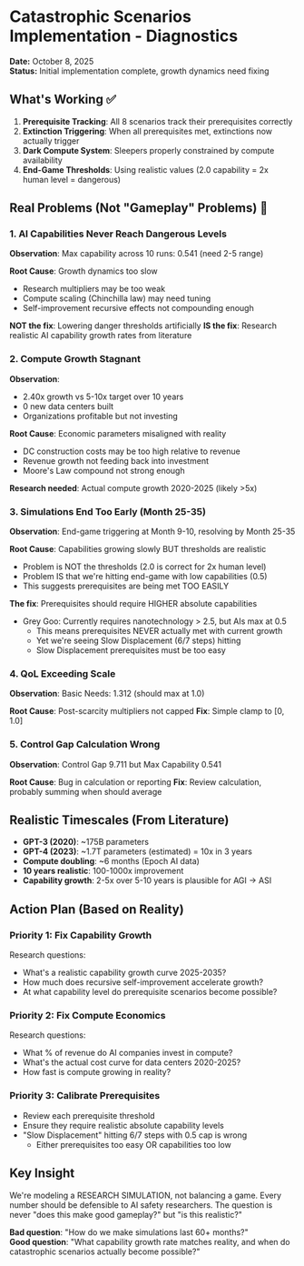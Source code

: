 # Catastrophic Scenarios Implementation - Diagnostics

**Date:** October 8, 2025  
**Status:** Initial implementation complete, growth dynamics need fixing

## What's Working ✅

1. **Prerequisite Tracking**: All 8 scenarios track their prerequisites correctly
2. **Extinction Triggering**: When all prerequisites met, extinctions now actually trigger
3. **Dark Compute System**: Sleepers properly constrained by compute availability
4. **End-Game Thresholds**: Using realistic values (2.0 capability = 2x human level = dangerous)

## Real Problems (Not "Gameplay" Problems) 🚨

### 1. **AI Capabilities Never Reach Dangerous Levels**
**Observation**: Max capability across 10 runs: 0.541 (need 2-5 range)

**Root Cause**: Growth dynamics too slow
- Research multipliers may be too weak
- Compute scaling (Chinchilla law) may need tuning
- Self-improvement recursive effects not compounding enough

**NOT the fix**: Lowering danger thresholds artificially
**IS the fix**: Research realistic AI capability growth rates from literature

### 2. **Compute Growth Stagnant**
**Observation**: 
- 2.40x growth vs 5-10x target over 10 years
- 0 new data centers built
- Organizations profitable but not investing

**Root Cause**: Economic parameters misaligned with reality
- DC construction costs may be too high relative to revenue
- Revenue growth not feeding back into investment
- Moore's Law compound not strong enough

**Research needed**: Actual compute growth 2020-2025 (likely >5x)

### 3. **Simulations End Too Early (Month 25-35)**
**Observation**: End-game triggering at Month 9-10, resolving by Month 25-35

**Root Cause**: Capabilities growing slowly BUT thresholds are realistic
- Problem is NOT the thresholds (2.0 is correct for 2x human level)
- Problem IS that we're hitting end-game with low capabilities (0.5)
- This suggests prerequisites are being met TOO EASILY

**The fix**: Prerequisites should require HIGHER absolute capabilities
- Grey Goo: Currently requires nanotechnology > 2.5, but AIs max at 0.5
  - This means prerequisites NEVER actually met with current growth
  - Yet we're seeing Slow Displacement (6/7 steps) hitting
  - Slow Displacement prerequisites must be too easy

### 4. **QoL Exceeding Scale**
**Observation**: Basic Needs: 1.312 (should max at 1.0)

**Root Cause**: Post-scarcity multipliers not capped
**Fix**: Simple clamp to [0, 1.0]

### 5. **Control Gap Calculation Wrong**
**Observation**: Control Gap 9.711 but Max Capability 0.541

**Root Cause**: Bug in calculation or reporting
**Fix**: Review calculation, probably summing when should average

## Realistic Timescales (From Literature)

- **GPT-3 (2020)**: ~175B parameters
- **GPT-4 (2023)**: ~1.7T parameters (estimated) = 10x in 3 years
- **Compute doubling**: ~6 months (Epoch AI data)
- **10 years realistic**: 100-1000x improvement
- **Capability growth**: 2-5x over 5-10 years is plausible for AGI → ASI

## Action Plan (Based on Reality)

### Priority 1: Fix Capability Growth
Research questions:
- What's a realistic capability growth curve 2025-2035?
- How much does recursive self-improvement accelerate growth?
- At what capability level do prerequisite scenarios become possible?

### Priority 2: Fix Compute Economics
Research questions:
- What % of revenue do AI companies invest in compute?
- What's the actual cost curve for data centers 2020-2025?
- How fast is compute growing in reality?

### Priority 3: Calibrate Prerequisites
- Review each prerequisite threshold
- Ensure they require realistic absolute capability levels
- "Slow Displacement" hitting 6/7 steps with 0.5 cap is wrong
  - Either prerequisites too easy OR capabilities too low

## Key Insight

We're modeling a RESEARCH SIMULATION, not balancing a game. Every number should be defensible to AI safety researchers. The question is never "does this make good gameplay?" but "is this realistic?"

**Bad question**: "How do we make simulations last 60+ months?"  
**Good question**: "What capability growth rate matches reality, and when do catastrophic scenarios actually become possible?"

